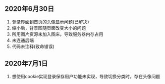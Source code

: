 ## 2020年6月30日

1. 登录界面到首页的头像显示问题(已解决)
2. 缩小后，背景图随页面改变大小的问题
3. 所用图片资源未加入图床，导致服务器内存占用
4. 未连通后端
5. 代码未注释(致命错误)

## 2020年7月1日
1. 想使用cookie实现登录保存用户功能未实现，导致切换分类时，存在头像问题